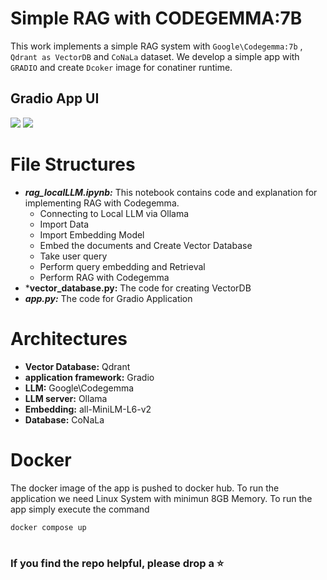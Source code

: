 # Simple RAG with CODEGEMMA:7B 

This work implements a simple RAG system with `Google\Codegemma:7b` , `Qdrant as VectorDB` and `CoNaLa` dataset.
We develop a simple app with `GRADIO` and create `Dcoker` image for conatiner runtime.

## Gradio App UI

<img src="https://github.com/swastikmaiti/RAG_with_local_LLM/blob/8d8b0bd8e413bc3e720de6e82162c5bf20e280e7/gradio-ui.png">
<img src="https://github.com/swastikmaiti/RAG_with_local_LLM/blob/8d8b0bd8e413bc3e720de6e82162c5bf20e280e7/llm-output.png">

# File Structures

- ***rag_localLLM.ipynb:*** This notebook contains code and explanation for implementing RAG with Codegemma.
  - Connecting to Local LLM via Ollama
  - Import Data
  - Import Embedding Model
  - Embed the documents and Create Vector Database
  - Take user query
  - Perform query embedding and Retrieval
  - Perform RAG with Codegemma
- ***vector_database.py:** The code for creating VectorDB
- ***app.py:*** The code for Gradio Application

# Architectures

- **Vector Database:** Qdrant
- **application framework:** Gradio
- **LLM:** Google\Codegemma
- **LLM server:** Ollama
- **Embedding:** all-MiniLM-L6-v2
- **Database:** CoNaLa

# Docker 
The docker image of the app is pushed to docker hub. To run the application we need Linux System with minimun 8GB Memory.
To run the app simply execute the command
```
docker compose up
```

#
### If you find the repo helpful, please drop a ⭐
